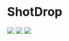 # ShotDrop

![](https://bitbucket.org/mrcpp/shotdrop/downloads/Screenshot_20170604-122404.png) ![](https://bitbucket.org/mrcpp/shotdrop/downloads/Screenshot_20170604-122357.png)  ![](https://bitbucket.org/mrcpp/shotdrop/downloads/Screenshot_20170604-122418.png)
